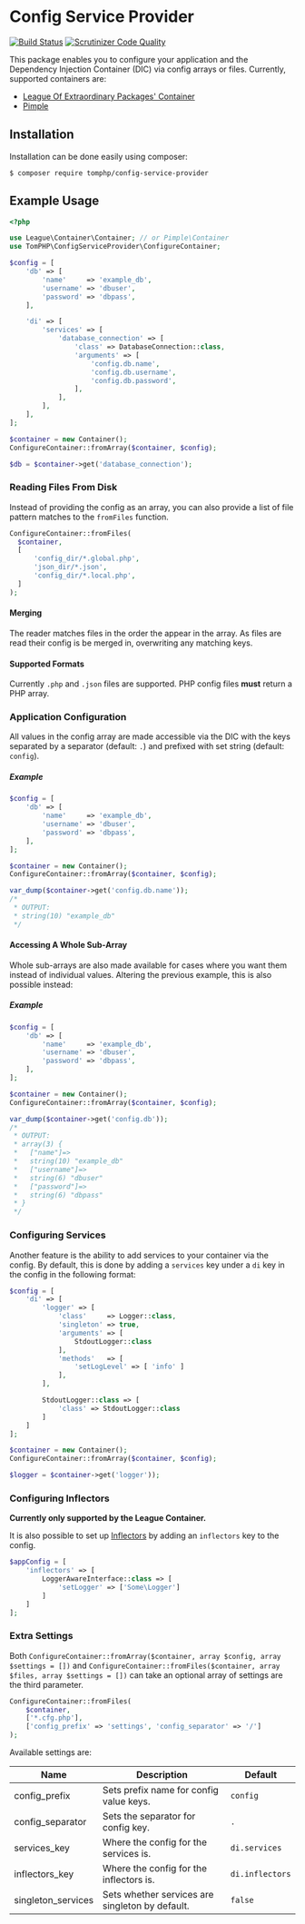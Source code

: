 # Config Service Provider

[![Build Status](https://api.travis-ci.org/tomphp/config-service-provider.svg)](https://api.travis-ci.org/tomphp/config-service-provider)
[![Scrutinizer Code Quality](https://scrutinizer-ci.com/g/tomphp/config-service-provider/badges/quality-score.png?b=master)](https://scrutinizer-ci.com/g/tomphp/config-service-provider/?branch=master)

This package enables you to configure your application and the Dependency
Injection Container (DIC) via config arrays or files. Currently, supported
containers are:

* [League Of Extraordinary Packages' Container](https://github.com/thephpleague/container)
* [Pimple](http://pimple.sensiolabs.org/)

## Installation

Installation can be done easily using composer:

```
$ composer require tomphp/config-service-provider
```

## Example Usage

```php
<?php

use League\Container\Container; // or Pimple\Container
use TomPHP\ConfigServiceProvider\ConfigureContainer;

$config = [
    'db' => [
        'name'     => 'example_db',
        'username' => 'dbuser',
        'password' => 'dbpass',
    ],

    'di' => [
        'services' => [
            'database_connection' => [
                'class' => DatabaseConnection::class,
                'arguments' => [
                    'config.db.name',
                    'config.db.username',
                    'config.db.password',
                ],
            ],
        ],
    ],
];

$container = new Container();
ConfigureContainer::fromArray($container, $config);

$db = $container->get('database_connection');
```

### Reading Files From Disk

Instead of providing the config as an array, you can also provide a list of
file pattern matches to the `fromFiles` function.

```php
ConfigureContainer::fromFiles(
  $container,
  [
      'config_dir/*.global.php',
      'json_dir/*.json',
      'config_dir/*.local.php',
  ]
);
```

#### Merging

The reader matches files in the order the appear in the array.  As files are
read their config is be merged in, overwriting any matching keys.

#### Supported Formats

Currently `.php` and `.json` files are supported. PHP config files **must**
return a PHP array.

### Application Configuration

All values in the config array are made accessible via the DIC with the keys
separated by a separator (default: `.`) and prefixed with set string (default:
`config`).

##### Example

```php
$config = [
    'db' => [
        'name'     => 'example_db',
        'username' => 'dbuser',
        'password' => 'dbpass',
    ],
];

$container = new Container();
ConfigureContainer::fromArray($container, $config);

var_dump($container->get('config.db.name'));
/*
 * OUTPUT:
 * string(10) "example_db"
 */
```

#### Accessing A Whole Sub-Array

Whole sub-arrays are also made available for cases where you want them instead
of individual values. Altering the previous example, this is also possible
instead:

##### Example

```php
$config = [
    'db' => [
        'name'     => 'example_db',
        'username' => 'dbuser',
        'password' => 'dbpass',
    ],
];

$container = new Container();
ConfigureContainer::fromArray($container, $config);

var_dump($container->get('config.db'));
/*
 * OUTPUT:
 * array(3) {
 *   ["name"]=>
 *   string(10) "example_db"
 *   ["username"]=>
 *   string(6) "dbuser"
 *   ["password"]=>
 *   string(6) "dbpass"
 * }
 */
```

### Configuring Services

Another feature is the ability to add services to your container via the
config. By default, this is done by adding a `services` key under a `di` key in
the config in the following format:

```php
$config = [
    'di' => [
        'logger' => [
            'class'     => Logger::class,
            'singleton' => true,
            'arguments' => [
                StdoutLogger::class
            ],
            'methods'   => [
                'setLogLevel' => [ 'info' ]
            ],
        ],

        StdoutLogger::class => [
            'class' => StdoutLogger::class
        ]
    ]
];

$container = new Container();
ConfigureContainer::fromArray($container, $config);

$logger = $container->get('logger'));
```

### Configuring Inflectors

**Currently only supported by the League Container.**

It is also possible to set up
[Inflectors](http://container.thephpleague.com/inflectors/) by adding an
`inflectors` key to the config.

```php
$appConfig = [
    'inflectors' => [
        LoggerAwareInterface::class => [
            'setLogger' => ['Some\Logger']
        ]
    ]
];
```

### Extra Settings

Both `ConfigureContainer::fromArray($container, array $config, array $settings = [])`
and `ConfigureContainer::fromFiles($container, array $files, array $settings = [])`
can take an optional array of settings are the third parameter.

```php
ConfigureContainer::fromFiles(
    $container,
    ['*.cfg.php'],
    ['config_prefix' => 'settings', 'config_separator' => '/']
);
```

Available settings are:

| Name               | Description                                     | Default         |
|--------------------|-------------------------------------------------|-----------------|
| config_prefix      | Sets prefix name for config value keys.         | `config`        |
| config_separator   | Sets the separator for config key.              | `.`             |
| services_key       | Where the config for the services is.           | `di.services`   |
| inflectors_key     | Where the config for the inflectors is.         | `di.inflectors` |
| singleton_services | Sets whether services are singleton by default. | `false`         |
